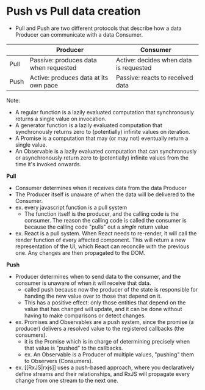 
# Push vs Pull data creation
- Pull and Push are two different protocols that describe how a data Producer can communicate with a data Consumer.

|      | Producer                              | Consumer                               |
|------|---------------------------------------|----------------------------------------|
| Pull | Passive: produces data when requested | Active: decides when data is requested |
| Push | Active: produces data at its own pace | Passive: reacts to received data       |

Note:
- A regular function is a lazily evaluated computation that synchronously returns a single value on invocation.
- A generator function is a lazily evaluated computation that synchronously returns zero to (potentially) infinite values on iteration.
- A Promise is a computation that may (or may not) eventually return a single value.
- An Observable is a lazily evaluated computation that can synchronously or asynchronously return zero to (potentially) infinite values from the time it's invoked onwards.

**Pull**
- Consumer determines when it receives data from the data Producer
- The Producer itself is unaware of when the data will be delivered to the Consumer.
- ex. every javascript function is a pull system
	- The function itself is the producer, and the calling code is the consumer. The reason the calling code is called the consumer is because the calling code "pulls" out a *single* return value
- ex. React is a pull system. When React needs to re-render, it will call the render function of every affected component. This will return a new representation of the UI, which React can reconcile with the previous one. Any changes are then propagated to the DOM.

**Push**
- Producer determines when to send data to the consumer, and the consumer is unaware of when it will receive that data.
	- called push because now the producer of the state is responsible for handing the new value over to those that depend on it.
	- This has a positive effect: only those entities that depend on the value that has changed will update, and it can be done without having to make comparisons or detect changes.
- ex. Promises and Observables are a push system, since the promise (a producer) delivers a resolved value to the registered callbacks (the consumers).
	- it is the Promise which is in charge of determining precisely when that value is "pushed" to the callbacks.
	- ex. An Observable is a Producer of multiple values, "pushing" them to Observers (Consumers).
- ex. [[RxJS|rxjs]] uses a push-based approach, where you declaratively define streams and their relationships, and RxJS will propagate every change from one stream to the next one.
